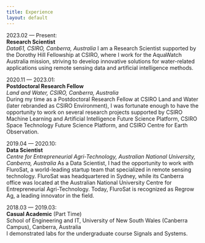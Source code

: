 ```yaml
---
title: Experience
layout: default
---
```


2023.02 — Present:  
**Research Scientist**  
_Data61, CSIRO, Canberra, Australia_ 
I am a Research Scientist supported by the Dorothy Hill Fellowship at CSIRO, where I work for the AquaWatch Australia mission, striving to develop innovative solutions for water-related applications using remote sensing data and artificial intelligence methods.

2020.11 — 2023.01:  
**Postdoctoral Research Fellow**  
_Land and Water, CSIRO, Canberra, Australia_  
During my time as a Postdoctoral Research Fellow at CSIRO Land and Water (later rebranded as CSIRO Environment), I was fortunate enough to have the opportunity to work on several research projects supported by CSIRO Machine Learning and Artificial Intelligence Future Science Platform, CSIRO Space Technology Future Science Platform, and CSIRO Centre for Earth Observation.

2019.04 — 2020.10:  
**Data Scientist**  
_Centre for Entrepreneurial Agri-Technology, Australian National University, Canberra, Australia_ 
As a Data Scientist, I had the opportunity to work with FluroSat, a world-leading startup team that specialized in remote sensing technology. FluroSat was headquartered in Sydney, while its Canberra office was located at the Australian National University Centre for Entrepreneurial Agri-Technology. Today, FluroSat is recognized as Regrow Ag, a leading innovator in the field.

2018.03 — 2019.03:  
**Casual Academic** (Part Time)  
School of Engineering and IT, University of New South Wales (Canberra Campus), Canberra, Australia  
I demonstrated labs for the undergraduate course Signals and Systems.
